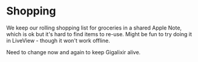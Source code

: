 # Shopping

We keep our rolling shopping list for groceries in a shared Apple Note, which is ok but it's hard to find items to re-use. Might be fun to try doing it in LiveView - though it won't work offline.

Need to change now and again to keep Gigalixir alive.

